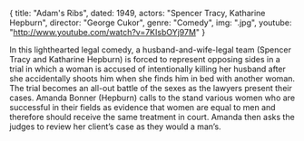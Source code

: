 {
  title: "Adam's Ribs",
  dated:  1949,
  actors: "Spencer Tracy, Katharine Hepburn",
  director: "George Cukor",
  genre: "Comedy",
  img: ".jpg",
  youtube: "http://www.youtube.com/watch?v=7KIsbOYj97M"
}

 In this lighthearted legal comedy, a husband-and-wife-legal team (Spencer Tracy and Katharine Hepburn) is forced to represent opposing sides in a trial in which a woman is accused of intentionally killing her husband after she accidentally shoots him when she finds him in bed with another woman. The trial becomes an all-out battle of the sexes as the lawyers present their cases. Amanda Bonner (Hepburn) calls to the stand various women who are successful in their fields as evidence that women are equal to men and therefore should receive the same treatment in court. Amanda then asks the judges to review her client’s case as they would a man’s. 
